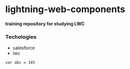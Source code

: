 # lightning-web-components

#### training repository for studying LWC

### Techologies
- salesforce
- lwc

`var abc = 345`